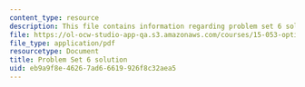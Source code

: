 ```yaml
---
content_type: resource
description: This file contains information regarding problem set 6 solution.
file: https://ol-ocw-studio-app-qa.s3.amazonaws.com/courses/15-053-optimization-methods-in-management-science-spring-2013/eb9a9f8e46267ad66619926f8c32aea5_MIT15_053S13_ps6sol.pdf
file_type: application/pdf
resourcetype: Document
title: Problem Set 6 solution
uid: eb9a9f8e-4626-7ad6-6619-926f8c32aea5
---
```

